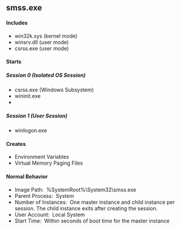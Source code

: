 ## smss.exe

#### Includes
- win32k.sys (kernel mode)
- winsrv.dll (user mode)
- csrss.exe (user mode)

#### Starts

##### Session 0 (Isolated OS Session)
- csrss.exe (Windows Subsystem)
- wininit.exe
- 
##### Session 1 (User Session)
- winlogon.exe

#### Creates
- Environment Variables
- Virtual Memory Paging Files

#### Normal Behavior
- Image Path:  %SystemRoot%\\System32\\smss.exe
- Parent Process:  System
- Number of Instances:  One master instance and child instance per session. The child instance exits after creating the session.
- User Account:  Local System
- Start Time:  Within seconds of boot time for the master instance